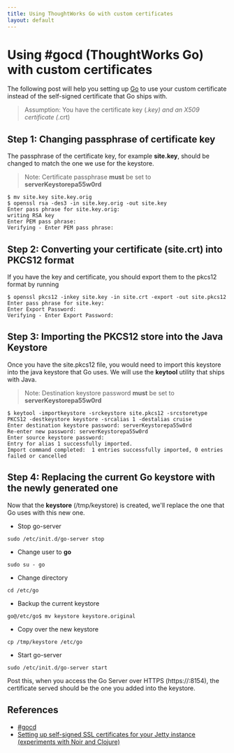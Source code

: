 ```yaml
---
title: Using ThoughtWorks Go with custom certificates
layout: default
---
```


# Using \#gocd (ThoughtWorks Go) with custom certificates

The following post will help you setting up [Go](http://www.go.cd) to use your custom certificate instead of the self-signed certificate that Go ships with.

> Assumption: You have the certificate key (*.key) and an X509 certificate (*.crt)

## Step 1: Changing passphrase of certificate key

The passphrase of the certificate key, for example **site.key**, should be changed to match the one we use for the keystore.

> Note: Certificate passphrase **must** be set to **serverKeystorepa55w0rd**

```
$ mv site.key site.key.orig
$ openssl rsa -des3 -in site.key.orig -out site.key
Enter pass phrase for site.key.orig:
writing RSA key
Enter PEM pass phrase:
Verifying - Enter PEM pass phrase:
```

## Step 2: Converting your certificate (site.crt) into PKCS12 format

If you have the key and certificate, you should export them to the pkcs12 format by running

```
$ openssl pkcs12 -inkey site.key -in site.crt -export -out site.pkcs12
Enter pass phrase for site.key:
Enter Export Password:
Verifying - Enter Export Password:

```

## Step 3: Importing the PKCS12 store into the Java Keystore

Once you have the site.pkcs12 file, you would need to import this keystore into the java keystore that Go uses. We will use the **keytool** utility that ships with Java.

> Note: Destination keystore password **must** be set to **serverKeystorepa55w0rd**

```
$ keytool -importkeystore -srckeystore site.pkcs12 -srcstoretype PKCS12 -destkeystore keystore -srcalias 1 -destalias cruise
Enter destination keystore password: serverKeystorepa55w0rd
Re-enter new password: serverKeystorepa55w0rd
Enter source keystore password:
Entry for alias 1 successfully imported.
Import command completed:  1 entries successfully imported, 0 entries failed or cancelled
```

## Step 4: Replacing the current Go keystore with the newly generated one

Now that the **keystore** (/tmp/keystore) is created, we'll replace the one that Go uses with this new one.

- Stop go-server

```
sudo /etc/init.d/go-server stop
```

- Change user to **go**

```
sudo su - go
```

- Change directory

```
cd /etc/go
```

- Backup the current keystore

```
go@/etc/go$ mv keystore keystore.original
```

- Copy over the new keystore

```
cp /tmp/keystore /etc/go
```

- Start go-server

```
sudo /etc/init.d/go-server start
```

Post this, when you access the Go Server over HTTPS (https://<go-server>:8154), the certificate served should be the one you added into the keystore.


## References

- [#gocd](http://www.go.cd)
- [Setting up self-signed SSL certificates for your Jetty instance (experiments with Noir and Clojure)](http://sharetheconversation.blogspot.in/2012/01/setting-up-self-signed-ssl-certificates.html)
